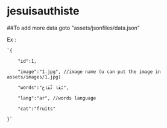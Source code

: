# jesuisauthiste


##To add more data goto "assets/jsonfiles/data.json"

Ex : 

    `{
    
        "id":1,
        
        "image":"1.jpg", //image name (u can put the image in assets/images/1.jpg)
        
        "words":"بْغَا تْفَاحَ",
        
        "lang":"ar", //words language
        
        "cat":"fruits"
        
    }`
    
    
